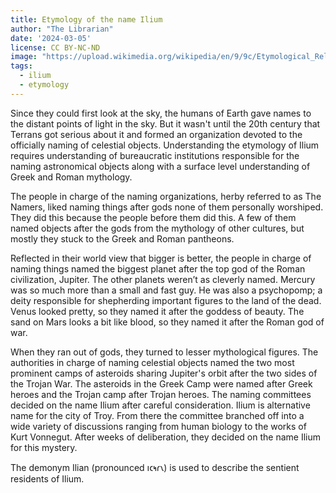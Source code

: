 ```yaml
---
title: Etymology of the name Ilium
author: "The Librarian"
date: '2024-03-05'
license: CC BY-NC-ND
image: "https://upload.wikimedia.org/wikipedia/en/9/9c/Etymological_Relationships_Tree.png"
tags:
  - ilium
  - etymology
---
```


Since they could first look at the sky, the humans of Earth gave names to the distant points of light in the sky. But it wasn't until the 20th century that Terrans got serious about it and formed an organization devoted to the officially naming of celestial objects. Understanding the etymology of Ilium requires understanding of bureaucratic institutions responsible for the naming astronomical objects along with a surface level understanding of Greek and Roman mythology.

The people in charge of the naming organizations, herby referred to as The Namers, liked naming things after gods none of them personally worshiped. They did this because the people before them did this. A few of them named objects after the gods from the mythology of other cultures, but mostly they stuck to the Greek and Roman pantheons.

Reflected in their world view that bigger is better, the people in charge of naming things named the biggest planet after the top god of the Roman civilization, Jupiter. The other planets weren’t as cleverly named. Mercury was so much more than a small and fast guy. He was also a psychopomp; a deity responsible for shepherding important figures to the land of the dead. Venus looked pretty, so they named it after the goddess of beauty. The sand on Mars looks a bit like blood, so they named it after the Roman god of war.

When they ran out of gods, they turned to lesser mythological figures. The authorities in charge of naming celestial objects named the two most prominent camps of asteroids sharing Jupiter's orbit after the two sides of the Trojan War. The asteroids in the Greek Camp were named after Greek heroes and the Trojan camp after Trojan heroes. The naming committees decided on the name Ilium after careful consideration. Ilium is alternative name for the city of Troy. From there the committee branched off into a wide variety of discussions ranging from human biology to the works of Kurt Vonnegut. After weeks of deliberation, they decided on the name Ilium for this mystery.

The demonym Ilian (pronounced 𐑦𐑤𐑰𐑩𐑯) is used to describe the sentient residents of Ilium. 